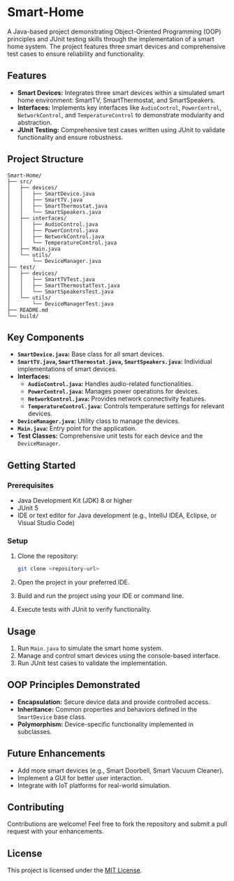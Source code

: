 # Smart-Home

A Java-based project demonstrating Object-Oriented Programming (OOP) principles and JUnit testing skills through the implementation of a smart home system. The project features three smart devices and comprehensive test cases to ensure reliability and functionality.

## Features

- **Smart Devices:** Integrates three smart devices within a simulated smart home environment: SmartTV, SmartThermostat, and SmartSpeakers.
- **Interfaces:** Implements key interfaces like `AudioControl`, `PowerControl`, `NetworkControl`, and `TemperatureControl` to demonstrate modularity and abstraction.
- **JUnit Testing:** Comprehensive test cases written using JUnit to validate functionality and ensure robustness.

## Project Structure

```
Smart-Home/
├── src/
│   ├── devices/
│   │   ├── SmartDevice.java
│   │   ├── SmartTV.java
│   │   ├── SmartThermostat.java
│   │   └── SmartSpeakers.java
│   ├── interfaces/
│   │   ├── AudioControl.java
│   │   ├── PowerControl.java
│   │   ├── NetworkControl.java
│   │   └── TemperatureControl.java
│   ├── Main.java
│   └── utils/
│       └── DeviceManager.java
├── test/
│   ├── devices/
│   │   ├── SmartTVTest.java
│   │   ├── SmartThermostatTest.java
│   │   └── SmartSpeakersTest.java
│   └── utils/
│       └── DeviceManagerTest.java
├── README.md
└── build/
```

## Key Components

- **`SmartDevice.java`:** Base class for all smart devices.
- **`SmartTV.java`, `SmartThermostat.java`, `SmartSpeakers.java`:** Individual implementations of smart devices.
- **Interfaces:**
  - **`AudioControl.java`:** Handles audio-related functionalities.
  - **`PowerControl.java`:** Manages power operations for devices.
  - **`NetworkControl.java`:** Provides network connectivity features.
  - **`TemperatureControl.java`:** Controls temperature settings for relevant devices.
- **`DeviceManager.java`:** Utility class to manage the devices.
- **`Main.java`:** Entry point for the application.
- **Test Classes:** Comprehensive unit tests for each device and the `DeviceManager`.

## Getting Started

### Prerequisites

- Java Development Kit (JDK) 8 or higher
- JUnit 5
- IDE or text editor for Java development (e.g., IntelliJ IDEA, Eclipse, or Visual Studio Code)

### Setup

1. Clone the repository:

   ```bash
   git clone <repository-url>
   ```

2. Open the project in your preferred IDE.

3. Build and run the project using your IDE or command line.

4. Execute tests with JUnit to verify functionality.

## Usage

1. Run `Main.java` to simulate the smart home system.
2. Manage and control smart devices using the console-based interface.
3. Run JUnit test cases to validate the implementation.

## OOP Principles Demonstrated

- **Encapsulation:** Secure device data and provide controlled access.
- **Inheritance:** Common properties and behaviors defined in the `SmartDevice` base class.
- **Polymorphism:** Device-specific functionality implemented in subclasses.

## Future Enhancements

- Add more smart devices (e.g., Smart Doorbell, Smart Vacuum Cleaner).
- Implement a GUI for better user interaction.
- Integrate with IoT platforms for real-world simulation.

## Contributing

Contributions are welcome! Feel free to fork the repository and submit a pull request with your enhancements.

## License

This project is licensed under the [MIT License](LICENSE).
